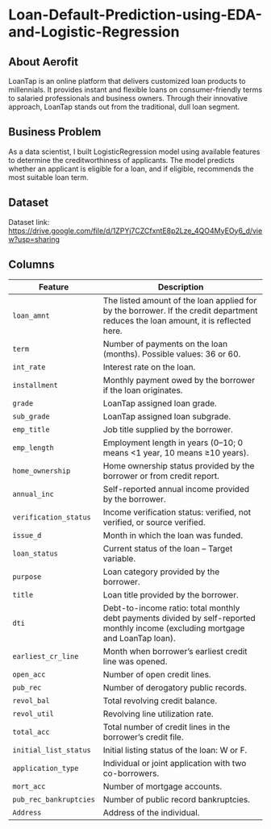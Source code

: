 # Loan-Default-Prediction-using-EDA-and-Logistic-Regression

## About Aerofit
LoanTap is an online platform that delivers customized loan products to millennials. It provides instant and flexible loans on consumer-friendly terms to salaried professionals and business owners. Through their innovative approach, LoanTap stands out from the traditional, dull loan segment.

## Business Problem
As a data scientist, I built LogisticRegression model using available features to determine the creditworthiness of applicants. The model predicts whether an applicant is eligible for a loan, and if eligible, recommends the most suitable loan term.

## Dataset
Dataset link: https://drive.google.com/file/d/1ZPYj7CZCfxntE8p2Lze_4QO4MyEOy6_d/view?usp=sharing

## Columns

| Feature | Description |
|---------|-------------|
| `loan_amnt` | The listed amount of the loan applied for by the borrower. If the credit department reduces the loan amount, it is reflected here. |
| `term` | Number of payments on the loan (months). Possible values: 36 or 60. |
| `int_rate` | Interest rate on the loan. |
| `installment` | Monthly payment owed by the borrower if the loan originates. |
| `grade` | LoanTap assigned loan grade. |
| `sub_grade` | LoanTap assigned loan subgrade. |
| `emp_title` | Job title supplied by the borrower. |
| `emp_length` | Employment length in years (0–10; 0 means <1 year, 10 means ≥10 years). |
| `home_ownership` | Home ownership status provided by the borrower or from credit report. |
| `annual_inc` | Self-reported annual income provided by the borrower. |
| `verification_status` | Income verification status: verified, not verified, or source verified. |
| `issue_d` | Month in which the loan was funded. |
| `loan_status` | Current status of the loan – Target variable. |
| `purpose` | Loan category provided by the borrower. |
| `title` | Loan title provided by the borrower. |
| `dti` | Debt-to-income ratio: total monthly debt payments divided by self-reported monthly income (excluding mortgage and LoanTap loan). |
| `earliest_cr_line` | Month when borrower’s earliest credit line was opened. |
| `open_acc` | Number of open credit lines. |
| `pub_rec` | Number of derogatory public records. |
| `revol_bal` | Total revolving credit balance. |
| `revol_util` | Revolving line utilization rate. |
| `total_acc` | Total number of credit lines in the borrower’s credit file. |
| `initial_list_status` | Initial listing status of the loan: W or F. |
| `application_type` | Individual or joint application with two co-borrowers. |
| `mort_acc` | Number of mortgage accounts. |
| `pub_rec_bankruptcies` | Number of public record bankruptcies. |
| `Address` | Address of the individual. |

